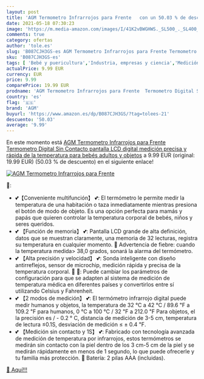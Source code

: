 ```yaml
---
layout: post
title: 'AGM Termometro Infrarrojos para Frente   con un 50.03 % de descuento'
date: 2021-05-18 07:30:23
image: 'https://m.media-amazon.com/images/I/41K2vBWGHWS._SL500_._SL400_.jpg'
comments: true
category: ofertas
author: 'tole.es'
slug: 'B087CJH3GS-es AGM Termometro Infrarrojos para Frente Termometro Digital...'
sku: 'B087CJH3GS-es'
tags: [ 'Bebé y puericultura','Industria, empresas y ciencia','Medición de temperatura y humedad','Salud y cuidado personal','Termómetros de laboratorio','Termómetros infrarrojos','Termómetros para bebé','Test y medición','agm','bebés', ]
actualPrice: 9.99 EUR
currency: EUR
price: 9.99
comparePrice: 19.99 EUR
prodname: 'AGM Termometro Infrarrojos para Frente  Termometro Digital Sin Contacto  pantalla LCD digital  medición precisa y rápida de la temperatura para bebés  adultos y objetos'
country: 'es'
flag: '🇪🇸'
brand: 'AGM'
buyurl: 'https://www.amazon.es/dp/B087CJH3GS/?tag=tolees-21'
descuento: '50.03'
average: '9.99'
---
```


En este momento está [AGM Termometro Infrarrojos para Frente  Termometro Digital Sin Contacto  pantalla LCD digital  medición precisa y rápida de la temperatura para bebés  adultos y objetos](https://www.amazon.es/dp/B087CJH3GS/?tag=tolees-21) a 9.99 EUR (original: 19.99 EUR) (50.03 %  de descuento) en el siguiente enlace!

[![AGM Termometro Infrarrojos para Frente  ](https://m.media-amazon.com/images/I/41K2vBWGHWS._SL500_._SL400_.jpg)](https://www.amazon.es/dp/B087CJH3GS/?tag=tolees-21)

🔎:

- 💕【Conveniente multifunción】 💕: El termómetro le permite medir la temperatura de una habitación o taza inmediatamente mientras presiona el botón de modo de objeto. Es una opción perfecta para mamás y papás que quieren controlar la temperatura corporal de bebés, niños y seres queridos.
- 💕 【Función de memoria】 💕: Pantalla LCD grande de alta definición, datos que se muestran claramente, una memoria de 32 lecturas, registra su temperatura en cualquier momento. 📣 Advertencia de fiebre: cuando la temperatura medida> 38,0 grados, sonará la alarma del termómetro.
- 💕 【Alta precisión y velocidad】 💕: Sonda inteligente con diseño antirreflejos, sensor de microchip, medición rápida y precisa de la temperatura corporal. 🎀 🎀: Puede cambiar los parámetros de configuración para que se adapten al sistema de medición de temperatura médica en diferentes países y convertirlos entre sí utilizando Celsius y Fahrenheit.
- 💕 【2 modos de medición】 💕: El termómetro infrarrojo digital puede medir humanos y objetos, la temperatura de 32 ℃ a 42 ℃ / 89.6 ℉ a 109.2 ℉ para humanos, 0 ℃ a 100 ℃ / 32 ℉ a 212.0 ℉ Para objetos, el la precisión es / - 0.2 ° C, distancia de medición de 3-5 cm, temperatura de lectura ≤0.1S, desviación de medición ≤ ± 0.4 ℉.
- 💕 【Medición sin contacto y 1S】 💕: Fabricado con tecnología avanzada de medición de temperatura por infrarrojos, estos termómetros se medirán sin contacto con la piel dentro de los 3 cm-5 cm de la piel y se medirán rápidamente en menos de 1 segundo, lo que puede ofrecerle y tu familia más protección. 📢 Batería: 2 pilas AAA (incluidas).

[🛒 Aquí!!!](https://www.amazon.es/dp/B087CJH3GS/?tag=tolees-21)
